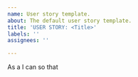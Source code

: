 ```yaml
---
name: User story template.
about: The default user story template.
title: 'USER STORY: <Title>'
labels: ''
assignees: ''

---
```


As a <role> I can <capability> so that <benefit>
